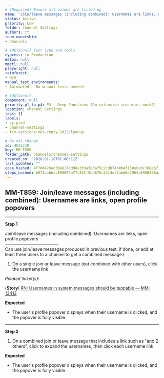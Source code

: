 ```yaml
---
# (Required) Ensure all values are filled up
name: "Join/leave messages (including combined): Usernames are links, open profile popovers"
status: Active
priority: Low
folder: Channel Settings
authors: ""
team_ownership: 
- Channels

# (Optional) Test type and tools
cypress: in Production
detox: null
mmctl: null
playwright: null
rainforest: 
- N/A
manual_test_environments: 
- Automated - No manual tests needed

# (Optional)
component: null
priority_p1_to_p4: P3 - Deep Functions (Do extensive scenarios work?)
location: Channel Settings
tags: []
labels: 
- cy-prod
- channel-settings
- fix-versions-not-empty-2022cleanup

# Do not change
id: 4035728
key: MM-T859
folder_path: channels/channel-settings
created_on: "2020-01-18T01:00:11Z"
last_updated: ""
case_hashed: 4f78042bad30e6178dd8a3f8a38da75c2cdb74b0b43160e6ebc760e672fdcadd38686f8e45f60c5e5ad42bd92af3ebe7
steps_hashed: b971ab6bac899929a77c851f5bb876c5314e37ab66e2965a6980468a41e16a5e2878d848470f277b1030b159a13733ef
---
```


## MM-T859: Join/leave messages (including combined): Usernames are links, open profile popovers

---

**Step 1**

Join/leave messages (including combined): Usernames are links, open profile popovers\
–––––––––––––––––––––––––\
Can use join/leave messages produced in previous test, if done, or add at least three users to a channel to get a combined message.\\

1. On a single join or leave message (not combined with other users), click the username link

_Related ticket(s):_

(**Story**) [RN: Usernames in system messages should be tappable — MM-13413](https://mattermost.atlassian.net/browse/MM-13413)

**Expected**

- The user's profile popover displays when their username is clicked, and the popover is fully visible

---

**Step 2**

1. On a combined join or leave message that includes a link such as "and 2 others", click to expand the usernames, then click each username link

**Expected**

- The user's profile popover displays when their username is clicked, and the popover is fully visible
